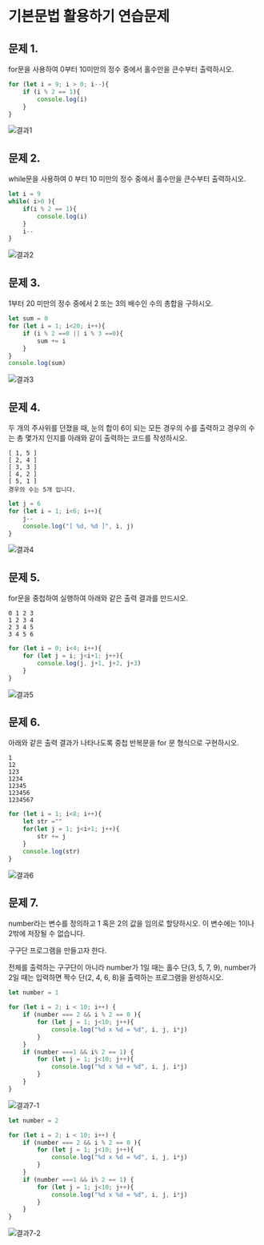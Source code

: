 # 기본문법 활용하기 연습문제

## 문제 1.

for문을 사용하여 0부터 10미만의 정수 중에서 홀수만을 큰수부터 출력하시오.
```javascript
for (let i = 9; i > 0; i--){
    if (i % 2 == 1){
        console.log(i)
    }
}

```
![결과1](ex1.png)
## 문제 2.

while문을 사용하여 0 부터 10 미만의 정수 중에서 홀수만을 큰수부터 출력하시오.
```javascript
let i = 9
while( i>0 ){
    if(i % 2 == 1){
        console.log(i)
    }
    i--
}
```
![결과2](ex2.png)

## 문제 3.

1부터 20 미만의 정수 중에서 2 또는 3의 배수인 수의 총합을 구하시오.
```javascript
let sum = 0
for (let i = 1; i<20; i++){
    if (i % 2 ==0 || i % 3 ==0){
        sum += i
    }
}
console.log(sum)
```
![결과3](ex3.png)

## 문제 4.

두 개의 주사위를 던졌을 때, 눈의 합이 6이 되는 모든 경우의 수를 출력하고 경우의 수는 총 몇가지 인지를 아래와 같이 출력하는 코드를 작성하시오.

```
[ 1, 5 ]
[ 2, 4 ]
[ 3, 3 ]
[ 4, 2 ]
[ 5, 1 ]
경우의 수는 5개 입니다.
```
```javascript
let j = 6
for (let i = 1; i<6; i++){
    j--
    console.log("[ %d, %d ]", i, j)
}
```
![결과4](ex4.png)

## 문제 5.

for문을 중첩하여 실행하여 아래와 같은 출력 결과를 만드시오.

```
0 1 2 3 
1 2 3 4 
2 3 4 5 
3 4 5 6 
```
```javascript
for (let i = 0; i<4; i++){
    for (let j = i; j<i+1; j++){
        console.log(j, j+1, j+2, j+3)
    }
}
```
![결과5](ex5.png)

## 문제 6.

아래와 같은 출력 결과가 나타나도록 중첩 반복문을 for 문 형식으로 구현하시오.

```
1
12
123
1234
12345
123456
1234567
```
```javascript
for (let i = 1; i<8; i++){
    let str =""
    for(let j = 1; j<i+1; j++){
        str += j 
    }
    console.log(str)
}
```
![결과6](ex6.png)

## 문제 7.

number라는 변수를 정의하고 1 혹은 2의 값을 임의로 할당하시오. 이 변수에는 1이나 2밖에 저장될 수 없습니다.

구구단 프로그램을 만들고자 한다.

전체를 출력하는 구구단이 아니라 number가 1일 때는 홀수 단(3, 5, 7, 9), number가 2일 때는 입력하면 짝수 단(2, 4, 6, 8)을 출력하는 프로그램을 완성하시오.

```javascript
let number = 1

for (let i = 2; i < 10; i++) {
    if (number === 2 && i % 2 == 0 ){
        for (let j = 1; j<10; j++){
            console.log("%d x %d = %d", i, j, i*j)
        }
    }
    if (number ===1 && i% 2 == 1) {
        for (let j = 1; j<10; j++){
            console.log("%d x %d = %d", i, j, i*j)
        }
    }
}
```
![결과7-1](ex7-1.png)
```javascript
let number = 2

for (let i = 2; i < 10; i++) {
    if (number === 2 && i % 2 == 0 ){
        for (let j = 1; j<10; j++){
            console.log("%d x %d = %d", i, j, i*j)
        }
    }
    if (number ===1 && i% 2 == 1) {
        for (let j = 1; j<10; j++){
            console.log("%d x %d = %d", i, j, i*j)
        }
    }
}
```
![결과7-2](ex7-2.png)